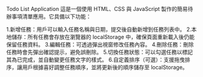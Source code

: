 Todo List Application
這是一個使用 HTML、CSS 與 JavaScript 製作的簡易待辦事項清單應用。它具備以下功能：

1.新增任務：用戶可以輸入任務名稱與日期，提交後自動新增到任務列表中。
2.本地儲存：所有任務會存放在瀏覽器的 localStorage 中，確保頁面重新載入後仍能保留任務資料。
3.編輯任務：可透過彈出視窗修改任務內容。
4.刪除任務：刪除任務時會先彈出確認提示，避免誤刪除。
5.切換任務狀態：可以勾選任務以標記其為已完成，並自動變更任務文字的樣式。
6.自定義排序（可選）：支援拖曳排序，讓用戶根據喜好調整任務順序，並將更新後的順序儲存至 localStorage。
